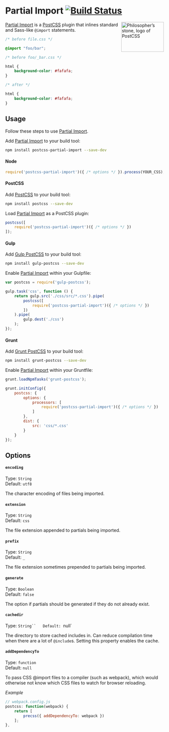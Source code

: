 # Partial Import [![Build Status][ci-img]][ci]

<img align="right" width="135" height="95" src="http://postcss.github.io/postcss/logo-leftp.png" title="Philosopher’s stone, logo of PostCSS">

[Partial Import] is a [PostCSS] plugin that inlines standard and Sass-like `@import` statements.

```css
/* before file.css */

@import "foo/bar";

/* before foo/_bar.css */

html {
    background-color: #fafafa;
}

/* after */

html {
    background-color: #fafafa;
}

```

## Usage

Follow these steps to use [Partial Import].

Add [Partial Import] to your build tool:

```bash
npm install postcss-partial-import --save-dev
```

#### Node

```js
require('postcss-partial-import')({ /* options */ }).process(YOUR_CSS);
```

#### PostCSS

Add [PostCSS] to your build tool:

```bash
npm install postcss --save-dev
```

Load [Partial Import] as a PostCSS plugin:

```js
postcss([
    require('postcss-partial-import')({ /* options */ })
]);
```

#### Gulp

Add [Gulp PostCSS] to your build tool:

```bash
npm install gulp-postcss --save-dev
```

Enable [Partial Import] within your Gulpfile:

```js
var postcss = require('gulp-postcss');

gulp.task('css', function () {
    return gulp.src('./css/src/*.css').pipe(
        postcss([
            require('postcss-partial-import')({ /* options */ })
        ])
    ).pipe(
        gulp.dest('./css')
    );
});
```

#### Grunt

Add [Grunt PostCSS] to your build tool:

```bash
npm install grunt-postcss --save-dev
```

Enable [Partial Import] within your Gruntfile:

```js
grunt.loadNpmTasks('grunt-postcss');

grunt.initConfig({
    postcss: {
        options: {
            processors: [
                require('postcss-partial-import')({ /* options */ })
            ]
        },
        dist: {
            src: 'css/*.css'
        }
    }
});
```

## Options

#### `encoding`

Type: `String`  
Default: `utf8`

The character encoding of files being imported.

#### `extension`

Type: `String`  
Default: `css`

The file extension appended to partials being imported.

#### `prefix`

Type: `String`  
Default: `_`

The file extension sometimes prepended to partials being imported.

#### `generate`

Type: `Boolean`  
Default: `false`

The option if partials should be generated if they do not already exist.

#### `cachedir`

Type: `String``  
Default: `null`

The directory to store cached includes in. Can reduce compilation time when there are a lot of `@include`s. Setting this property enables the cache.

#### `addDependencyTo`
Type: `function`  
Default: `null`

To pass CSS @import files to a compiler (such as webpack), which would otherwise not know which CSS files to watch for browser reloading.

*Example*

```javascript
// webpack.config.js
postcss: function(webpack) {
    return [
        precss({ addDependencyTo: webpack })
    ];
},
```

[ci]: https://travis-ci.org/jonathantneal/postcss-partial-import
[ci-img]: https://travis-ci.org/jonathantneal/postcss-partial-import.svg
[Gulp PostCSS]: https://github.com/postcss/gulp-postcss
[Grunt PostCSS]: https://github.com/nDmitry/grunt-postcss
[PostCSS]: https://github.com/postcss/postcss
[Partial Import]: https://github.com/jonathantneal/postcss-partial-import
